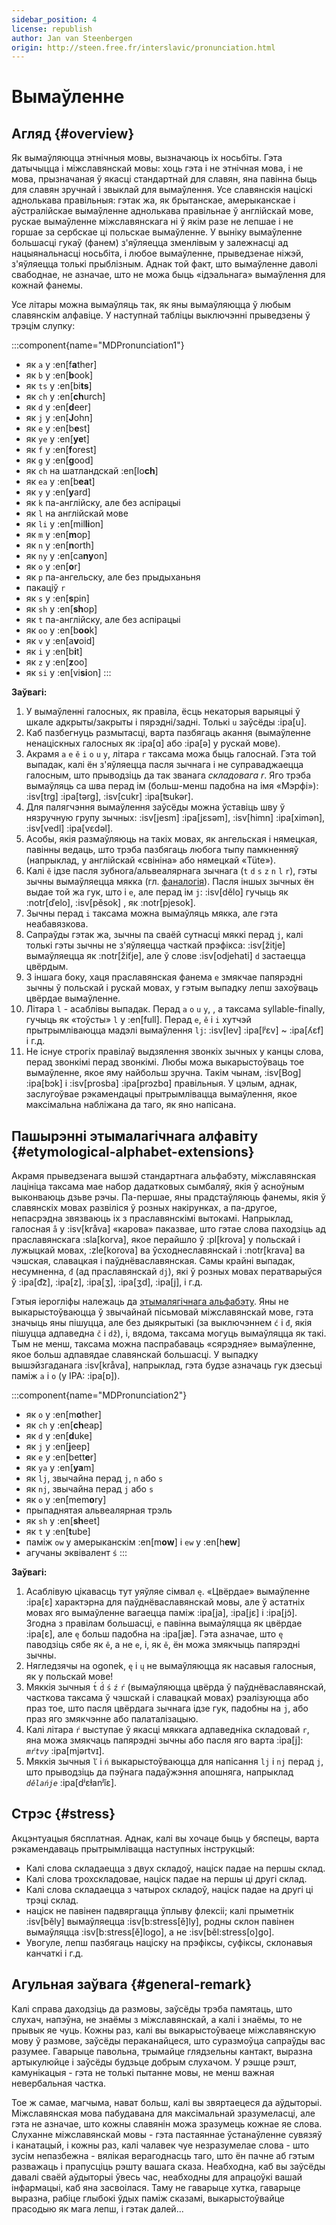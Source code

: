 ```yaml
---
sidebar_position: 4
license: republish
author: Jan van Steenbergen
origin: http://steen.free.fr/interslavic/pronunciation.html
---
```


# Вымаўленне

## Агляд \{#overview}

Як вымаўляюцца этнічныя мовы, вызначаюць іх носьбіты. Гэта датычыцца і міжславянскай мовы: хоць гэта і не этнічная мова, і не мова, прызначаная ў якасці стандартнай для славян, яна павінна быць для славян зручнай і звыклай для вымаўлення. Усе славянскія націскі аднолькава правільныя: гэтак жа, як брытанскае, амерыканскае і аўстралійскае вымаўленне аднолькава правільнае ў англійскай мове, рускае вымаўленне міжславянскага ні ў якім разе не лепшае і не горшае за сербскае ці польскае вымаўленне. У выніку вымаўленне большасці гукаў (фанем) з'яўляецца зменлівым у залежнасці ад нацыянальнасці носьбіта, і любое вымаўленне, прыведзенае ніжэй, з'яўляецца толькі прыблізным. Аднак той факт, што вымаўленне даволі свабоднае, не азначае, што не можа быць «ідэальнага» вымаўлення для кожнай фанемы.

Усе літары можна вымаўляць так, як яны вымаўляюцца ў любым славянскім алфавіце. У наступнай табліцы выключэнні прыведзены ў трэцім слупку:

:::component{name="MDPronunciation1"}
- як `a` у :en[f**a**ther]
- як `b` у :en[**b**ook]
- як `ts` у :en[bi**ts**]
- як `ch` у :en[**ch**urch]
- як `d` у :en[**d**eer]
- як `j` у :en[**J**ohn]
- як `e` у :en[b**e**st]
- як `ye` у :en[**ye**t]
- як `f` у :en[**f**orest]
- як `g` у :en[**g**ood]
- як `ch` на шатландскай :en[lo**ch**]
- як `ea` у :en[b**ea**t]
- як `y` у :en[**y**ard]
- як `k` па-англійску, але без аспірацыі
- як `l` на англійскай мове
- як `li` у :en[mil**li**on]
- як `m` у :en[**m**op]
- як `n` у :en[**n**orth]
- як `ny` у :en[ca**ny**on]
- як `o` у :en[**o**r]
- як `p` па-ангельску, але без прыдыханьня
- пакаціў `r`
- як `s` у :en[**s**pin]
- як `sh` у :en[**sh**op]
- як `t` па-англійску, але без аспірацыі
- як `oo` у :en[b**oo**k]
- як `v` у :en[a**v**oid]
- як `i` у :en[b**i**t]
- як `z` у :en[**z**oo]
- як `si` у :en[vi**si**on]
:::

**Заўвагі:**

1. У вымаўленні галосных, як правіла, ёсць некаторыя варыяцыі ў шкале адкрыты/закрыты і пярэдні/задні. Толькі `u` заўсёды :ipa[u].
2. Каб пазбегнуць размытасці, варта пазбягаць акання (вымаўленне ненаціскных галосных як :ipa[ɑ] або :ipa[ə] у рускай мове).
3. Акрамя `a` `e` `ě` `i` `o` `u` `y`,  літара `r` таксама можа быць галоснай. Гэта той выпадак, калі ён з'яўляецца пасля зычнага і не суправаджаецца галосным, што прыводзіць да так званага _складовага r_. Яго трэба вымаўляць са шва перад ім (больш-менш падобна на імя «Мэрфі»): :isv[trg] :ipa[tərg], :isv[cukr] :ipa[ʦukər].
4. Для палягчэння вымаўлення заўсёды можна ўставіць шву ў нязручную групу зычных: :isv[jesm] :ipa[jɛsǝm], :isv[himn] :ipa[ximǝn], :isv[vedl] :ipa[vɛdǝl].
5. Асобы, якія размаўляюць на такіх мовах, як ангельская і нямецкая, павінны ведаць, што трэба пазбягаць любога тыпу памкненняў (напрыклад, у англійскай «свініна» або нямецкай «Tüte»).
6. Калі `ě` ідзе пасля зубнога/альвеалярнага зычнага (`t` `d` `s` `z` `n` `l` `r`), гэты зычны вымаўляецца мякка (гл. [фаналогія][1]). Пасля іншых зычных ён выдае той жа гук, што і `e`, але перад ім `j`: :isv[dělo] гучыць як :notr[ďelo], :isv[pěsok] , як :notr[pjesok].
7. Зычны перад `i` таксама можна вымаўляць мякка, але гэта неабавязкова.
8. Сапраўды гэтак жа, зычны па сваёй сутнасці мяккі перад `j`, калі толькі гэты зычны не з'яўляецца часткай прэфікса: :isv[žitje] вымаўляецца як :notr[žiťje], але ў слове :isv[odjehati] `d` застаецца цвёрдым.
9. З іншага боку, хаця праславянская фанема `e` змякчае папярэдні зычны ў польскай і рускай мовах, у гэтым выпадку лепш захоўваць цвёрдае вымаўленне.
10. Літара `l` - асаблівы выпадак. Перад `a` `o` `u` `y`, , а таксама syllable-finally, гучыць як «тоўсты» `l` у :en[full]. Перад `e`, `ě`  і `i` хутчэй прытрымліваюцца мадэлі вымаўлення `lj`: :isv[lev] :ipa[lʲɛv]  \~ :ipa[ʎɛf] і г.д.
11. Не існуе строгіх правілаў выдзялення звонкіх зычных у канцы слова, перад звонкімі перад звонкімі. Любы можа выкарыстоўваць тое вымаўленне, якое яму найбольш зручна. Такім чынам, :isv[Bog] :ipa[bɔk]  і :isv[prosba] :ipa[prɔzbɑ]  правільныя. У цэлым, аднак, заслугоўвае рэкамендацыі прытрымлівацца вымаўлення, якое максімальна набліжана да таго, як яно напісана.

## Пашырэнні этымалагічнага алфавіту \{#etymological-alphabet-extensions}

Акрамя прыведзенага вышэй стандартнага альфабэту, міжславянская лацініца таксама мае набор дадатковых сымбаляў, якія ў асноўным выконваюць дзьве рэчы. Па-першае, яны прадстаўляюць фанемы, якія ў славянскіх мовах развіліся ў розных накірунках, а па-другое, непасрэдна звязваюць іх з праславянскімі вытокамі. Напрыклад, галосная `å` у :isv[kråva] «карова» паказвае, што гэтае слова паходзіць ад праславянскага :sla[korva], якое перайшло ў :pl[krova] у польскай і лужыцкай мовах, :zle[korova] ва ўсходнеславянскай і :notr[krava] ва чэшская, славацкая і паўднёваславянская. Самы крайні выпадак, несумненна, `đ` (ад праславянскай `dj`), які ў розных мовах ператварыўся ў :ipa[d͡z], :ipa[z], :ipa[ʒ], :ipa[ʒd], :ipa[j],  і г.д.

Гэтыя іерогліфы належаць да [этымалягічнага альфабэту][2]. Яны не выкарыстоўваюцца ў звычайнай пісьмовай міжславянскай мове, гэта значыць яны пішуцца, але без дыякрытыкі (за выключэннем `ć` і `đ`, якія пішуцца адпаведна `č` і `dž`), і, вядома, таксама могуць вымаўляцца як такі. Тым не менш, таксама можна паспрабаваць «сярэдняе» вымаўленне, якое больш адпавядае славянскай большасці. У выпадку вышэйзгаданага :isv[kråva], напрыклад, гэта будзе азначаць гук дзесьці паміж `a` і `o` (у IPA: :ipa[ɒ]).

:::component{name="MDPronunciation2"}
- як `o` у :en[m**o**ther]
- як `ch` у :en[**ch**eap]
- як `d` у :en[**d**uke]
- як `j` у :en[**j**eep]
- як `e` у :en[bett**e**r]
- як `ya` у :en[**ya**m]
- як `lj`, звычайна перад `j`, `n`  або `s`
- як `nj`, звычайна перад `j` або `s`
- як `o` у :en[mem**o**ry]
- прыпаднятая альвеалярная трэль
- як `sh` у :en[**sh**eet]
- як `t` у :en[**t**ube]
- паміж `ow` у амерыканскім :en[m**ow**] і `ew` у :en[h**ew**]
- агучаны эквівалент `ś`
:::

**Заўвагі:**

1. Асаблівую цікавасць тут уяўляе сімвал `ę`. «Цвёрдае» вымаўленне :ipa[ɛ] характэрна для паўднёваславянскай мовы, але ў астатніх мовах яго вымаўленне вагаецца паміж :ipa[ja], :ipa[jɛ]  і :ipa[jɔ̃]. Згодна з правілам большасці, `e` павінна вымаўляцца як цвёрдае :ipa[ɛ], але `ę` больш падобна на :ipa[jæ]. Гэта азначае, што `ę` паводзіць сябе як `ě`, а не `e`, і, як `ě`, ён можа змякчыць папярэдні зычны.
2. Нягледзячы на ​​ogonek, `ę` і `ų` не вымаўляюцца як насавыя галосныя, як у польскай мове!
3. Мяккія зычныя `t́` `d́` `ś` `ź` `ŕ`  (вымаўляюцца цвёрда ў паўднёваславянскай, часткова таксама ў чэшскай і славацкай мовах) рэалізуюцца або праз тое, што пасля цвёрдага зычнага ідзе гук, падобны на `j`, або праз яго змякчэнне або палаталізацыю.
4. Калі літара `ŕ` выступае ў якасці мяккага адпаведніка складовай `r`, яна можа змякчаць папярэдні зычны або пасля яго варта :ipa[j]: _`mŕtvy`_ :ipa[mjǝrtvɪ].
5. Мяккія зычныя `ľ` і `ń` выкарыстоўваюцца для напісання `lj` і `nj` перад `j`, што прыводзіць да пэўнага падаўжэння апошняга, напрыклад _`dělańje`_ :ipa[dʲɛɫanʲĭɛ].

## Стрэс \{#stress}

Акцэнтуацыя бясплатная. Аднак, калі вы хочаце быць у бяспецы, варта рэкамендаваць прытрымлівацца наступных інструкцый:

- Калі слова складаецца з двух складоў, націск падае на першы склад.
- Калі слова трохскладовае, націск падае на першы ці другі склад.
- Калі слова складаецца з чатырох складоў, націск падае на другі ці трэці склад.
- націск не павінен падвяргацца ўплыву флексіі; калі прыметнік :isv[běly] вымаўляецца :isv[b:stress[ě]ly], родны склон павінен вымаўляцца :isv[b:stress[ě]logo], а не :isv[běl:stress[o]go].
- Увогуле, лепш пазбягаць націску на прэфіксы, суфіксы, склонавыя канчаткі і г.д.

## Агульная заўвага \{#general-remark}

Калі справа даходзіць да размовы, заўсёды трэба памятаць, што слухач, напэўна, не знаёмы з міжславянскай, а калі і знаёмы, то не прывык яе чуць. Кожны раз, калі вы выкарыстоўваеце міжславянскую мову ў размове, заўсёды пераканайцеся, што суразмоўца сапраўды вас разумее. Гаварыце павольна, трымайце глядзельны кантакт, выразна артыкулюйце і заўсёды будзьце добрым слухачом. У рэшце рэшт, камунікацыя - гэта не толькі пытанне мовы, не менш важная невербальная частка.

Тое ж самае, магчыма, нават больш, калі вы звяртаецеся да аўдыторыі. Міжславянская мова пабудавана для максімальнай зразумеласці, але гэта не азначае, што кожны славянін можа зразумець кожнае яе слова. Слуханне міжславянскай мовы - гэта пастаяннае ўстанаўленне сувязяў і канатацый, і кожны раз, калі чалавек чуе незразумелае слова - што зусім непазбежна - вялікая верагоднасць таго, што ён пачне аб гэтым разважаць і прапусціць рэшту вашага сказа. Неабходна, каб вы заўсёды давалі сваёй аўдыторыі ўвесь час, неабходны для апрацоўкі вашай інфармацыі, каб яна засвоілася. Таму не гаварыце хутка, гаварыце выразна, рабіце глыбокі ўдых паміж сказамі, выкарыстоўвайце прасодыю як мага лепш, і гэтак далей...

[1]: ./phonology.md#hard_and_soft

[2]: orthography.md#etymological_alphabet
